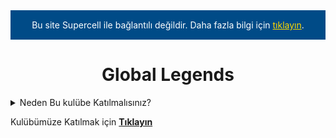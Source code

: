 <DOCTYPE md>

<div style="background-color: #004b87; color: white; padding: 15px; text-align: center; font-size: 14px;">
    Bu site Supercell ile bağlantılı değildir. Daha fazla bilgi için 
    <a href="https://supercell.com" style="color: #ffd700; text-decoration: underline;">tıklayın</a>.
</div>

<div align=center>
<h1>Global Legends</h1>
</div>

<details>
<summary>Neden Bu kulübe Katılmalısınız?</summary>
Cevap: Çünkü bu kulüpte düzen sağlanmaktadır, disiplinli bir kulüptür ve bir internet sitesi vardır.
</details>

Kulübümüze Katılmak için [**Tıklayın**](https://link.brawlstars.com/invite/band/tr?tag=2YG9P9GQC&token=f4hg623xQ)
